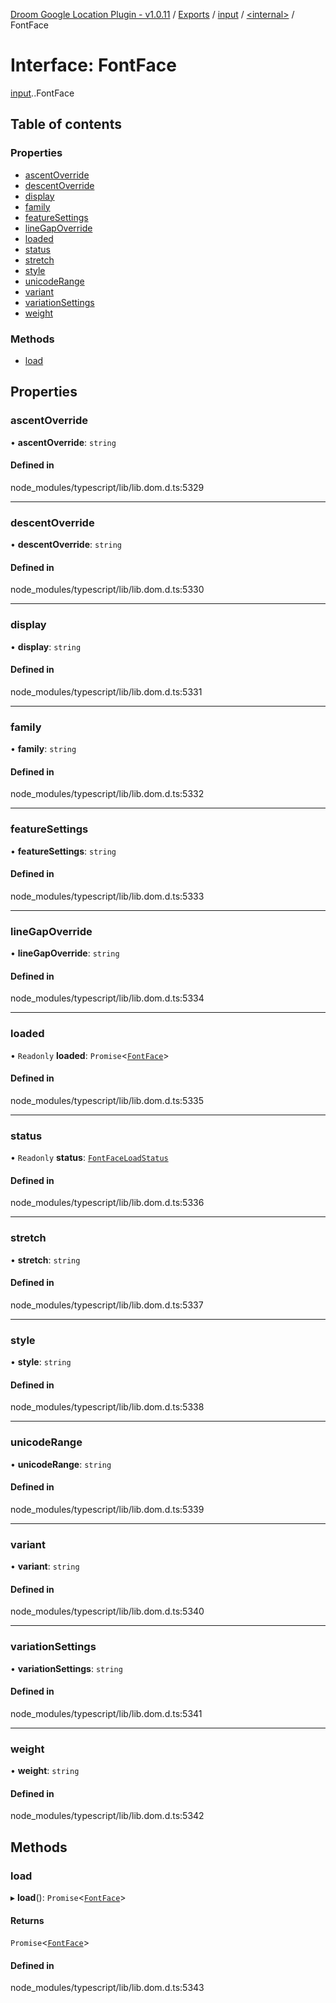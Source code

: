 [Droom Google Location Plugin - v1.0.11](../README.md) / [Exports](../modules.md) / [input](../modules/input.md) / [<internal\>](../modules/input._internal_.md) / FontFace

# Interface: FontFace

[input](../modules/input.md).[<internal>](../modules/input._internal_.md).FontFace

## Table of contents

### Properties

- [ascentOverride](input._internal_.FontFace.md#ascentoverride)
- [descentOverride](input._internal_.FontFace.md#descentoverride)
- [display](input._internal_.FontFace.md#display)
- [family](input._internal_.FontFace.md#family)
- [featureSettings](input._internal_.FontFace.md#featuresettings)
- [lineGapOverride](input._internal_.FontFace.md#linegapoverride)
- [loaded](input._internal_.FontFace.md#loaded)
- [status](input._internal_.FontFace.md#status)
- [stretch](input._internal_.FontFace.md#stretch)
- [style](input._internal_.FontFace.md#style)
- [unicodeRange](input._internal_.FontFace.md#unicoderange)
- [variant](input._internal_.FontFace.md#variant)
- [variationSettings](input._internal_.FontFace.md#variationsettings)
- [weight](input._internal_.FontFace.md#weight)

### Methods

- [load](input._internal_.FontFace.md#load)

## Properties

### ascentOverride

• **ascentOverride**: `string`

#### Defined in

node_modules/typescript/lib/lib.dom.d.ts:5329

___

### descentOverride

• **descentOverride**: `string`

#### Defined in

node_modules/typescript/lib/lib.dom.d.ts:5330

___

### display

• **display**: `string`

#### Defined in

node_modules/typescript/lib/lib.dom.d.ts:5331

___

### family

• **family**: `string`

#### Defined in

node_modules/typescript/lib/lib.dom.d.ts:5332

___

### featureSettings

• **featureSettings**: `string`

#### Defined in

node_modules/typescript/lib/lib.dom.d.ts:5333

___

### lineGapOverride

• **lineGapOverride**: `string`

#### Defined in

node_modules/typescript/lib/lib.dom.d.ts:5334

___

### loaded

• `Readonly` **loaded**: `Promise`<[`FontFace`](../modules/input._internal_.md#fontface)\>

#### Defined in

node_modules/typescript/lib/lib.dom.d.ts:5335

___

### status

• `Readonly` **status**: [`FontFaceLoadStatus`](../modules/input._internal_.md#fontfaceloadstatus)

#### Defined in

node_modules/typescript/lib/lib.dom.d.ts:5336

___

### stretch

• **stretch**: `string`

#### Defined in

node_modules/typescript/lib/lib.dom.d.ts:5337

___

### style

• **style**: `string`

#### Defined in

node_modules/typescript/lib/lib.dom.d.ts:5338

___

### unicodeRange

• **unicodeRange**: `string`

#### Defined in

node_modules/typescript/lib/lib.dom.d.ts:5339

___

### variant

• **variant**: `string`

#### Defined in

node_modules/typescript/lib/lib.dom.d.ts:5340

___

### variationSettings

• **variationSettings**: `string`

#### Defined in

node_modules/typescript/lib/lib.dom.d.ts:5341

___

### weight

• **weight**: `string`

#### Defined in

node_modules/typescript/lib/lib.dom.d.ts:5342

## Methods

### load

▸ **load**(): `Promise`<[`FontFace`](../modules/input._internal_.md#fontface)\>

#### Returns

`Promise`<[`FontFace`](../modules/input._internal_.md#fontface)\>

#### Defined in

node_modules/typescript/lib/lib.dom.d.ts:5343
